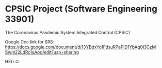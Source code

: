 # CPSIC Project (Software Engineering 33901)
The Coronavirus Pandemic System Integrated Control (CPSIC)

Google Doc link for SRS: https://docs.google.com/document/d/13YBdxYo1FdsuRPaPiD1YbAq0I3CzMSwm22LdRc1uAog/edit?usp=sharing

HELLO